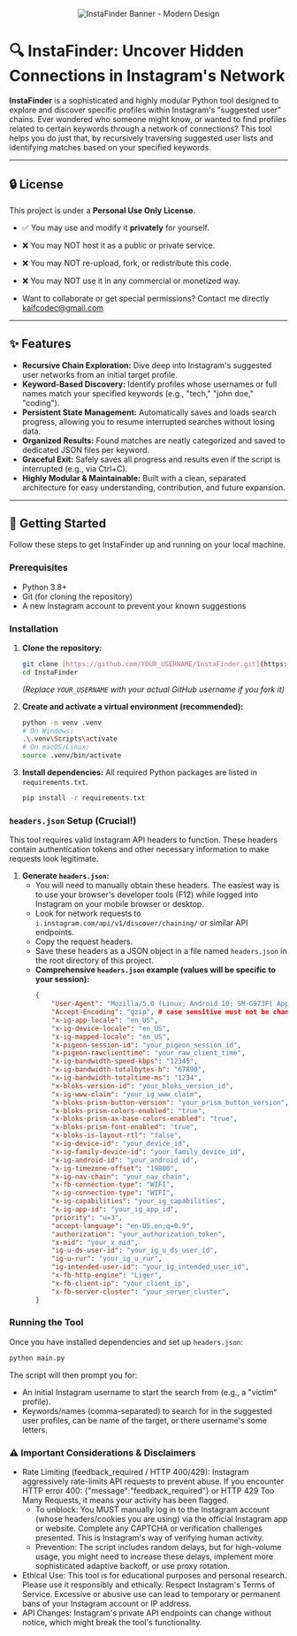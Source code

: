 <p align="center">
  <img src="https://placehold.co/800x250/3498db/ecf0f1?font=Montserrat&text=InstaFinder%0AUncover+Connections" alt="InstaFinder Banner - Modern Design">
</p>

# 🔍 InstaFinder: Uncover Hidden Connections in Instagram's Network

**InstaFinder** is a sophisticated and highly modular Python tool designed to explore and discover specific profiles within Instagram's "suggested user" chains. Ever wondered who someone might know, or wanted to find profiles related to certain keywords through a network of connections? This tool helps you do just that, by recursively traversing suggested user lists and identifying matches based on your specified keywords.

---
## 🔒 License

This project is under a **Personal Use Only License**.

- ✅ You may use and modify it **privately** for yourself.
- ❌ You may NOT host it as a public or private service.
- ❌ You may NOT re-upload, fork, or redistribute this code.
- ❌ You may NOT use it in any commercial or monetized way.

- Want to collaborate or get special permissions? Contact me directly kaifcodec@gmail.com
---

## ✨ Features

* **Recursive Chain Exploration:** Dive deep into Instagram's suggested user networks from an initial target profile.
* **Keyword-Based Discovery:** Identify profiles whose usernames or full names match your specified keywords (e.g., "tech," "john doe," "coding").
* **Persistent State Management:** Automatically saves and loads search progress, allowing you to resume interrupted searches without losing data.
* **Organized Results:** Found matches are neatly categorized and saved to dedicated JSON files per keyword.
* **Graceful Exit:** Safely saves all progress and results even if the script is interrupted (e.g., via Ctrl+C).
* **Highly Modular & Maintainable:** Built with a clean, separated architecture for easy understanding, contribution, and future expansion.

---

## 🚀 Getting Started

Follow these steps to get InstaFinder up and running on your local machine.

### Prerequisites

* Python 3.8+
* Git (for cloning the repository)
* A new Instagram account to prevent your known suggestions
### Installation

1.  **Clone the repository:**
    ```bash
    git clone [https://github.com/YOUR_USERNAME/InstaFinder.git](https://github.com/YOUR_USERNAME/InstaFinder.git)
    cd InstaFinder
    ```
    *(Replace `YOUR_USERNAME` with your actual GitHub username if you fork it)*

2.  **Create and activate a virtual environment (recommended):**
    ```bash
    python -m venv .venv
    # On Windows:
    .\.venv\Scripts\activate
    # On macOS/Linux:
    source .venv/bin/activate
    ```

3.  **Install dependencies:**
    All required Python packages are listed in `requirements.txt`.
    ```bash
    pip install -r requirements.txt
    ```

### `headers.json` Setup (Crucial!)

This tool requires valid Instagram API headers to function. These headers contain authentication tokens and other necessary information to make requests look legitimate.

1.  **Generate `headers.json`:**
    * You will need to manually obtain these headers. The easiest way is to use your browser's developer tools (F12) while logged into Instagram on your mobile browser or desktop.
    * Look for network requests to `i.instagram.com/api/v1/discover/chaining/` or similar API endpoints.
    * Copy the request headers.
    * Save these headers as a JSON object in a file named `headers.json` in the root directory of this project.
    * **Comprehensive `headers.json` example (values will be specific to your session):**
        ```json
        {
            "User-Agent": "Mozilla/5.0 (Linux; Android 10; SM-G973F) AppleWebKit/537.36 (KHTML, like Gecko) Chrome/91.0.4472.101 Mobile Safari/537.36",
            "Accept-Encoding": "gzip", # case sensitive must not be changed
            "x-ig-app-locale": "en_US",
            "x-ig-device-locale": "en_US",
            "x-ig-mapped-locale": "en_US",
            "x-pigeon-session-id": "your_pigeon_session_id",
            "x-pigeon-rawclienttime": "your_raw_client_time",
            "x-ig-bandwidth-speed-kbps": "12345",
            "x-ig-bandwidth-totalbytes-b": "67890",
            "x-ig-bandwidth-totaltime-ms": "1234",
            "x-bloks-version-id": "your_bloks_version_id",
            "x-ig-www-claim": "your_ig_www_claim",
            "x-bloks-prism-button-version": "your_prism_button_version",
            "x-bloks-prism-colors-enabled": "true",
            "x-bloks-prism-ax-base-colors-enabled": "true",
            "x-bloks-prism-font-enabled": "true",
            "x-bloks-is-layout-rtl": "false",
            "x-ig-device-id": "your_device_id",
            "x-ig-family-device-id": "your_family_device_id",
            "x-ig-android-id": "your_android_id",
            "x-ig-timezone-offset": "19800",
            "x-ig-nav-chain": "your_nav_chain",
            "x-fb-connection-type": "WIFI",
            "x-ig-connection-type": "WIFI",
            "x-ig-capabilities": "your_ig_capabilities",
            "x-ig-app-id": "your_ig_app_id",
            "priority": "u=3",
            "accept-language": "en-US,en;q=0.9",
            "authorization": "your_authorization_token",
            "x-mid": "your_x_mid",
            "ig-u-ds-user-id": "your_ig_u_ds_user_id",
            "ig-u-rur": "your_ig_u_rur",
            "ig-intended-user-id": "your_ig_intended_user_id",
            "x-fb-http-engine": "Liger",
            "x-fb-client-ip": "your_client_ip",
            "x-fb-server-cluster": "your_server_cluster",
        }
        ```

### Running the Tool

Once you have installed dependencies and set up `headers.json`:

```bash
python main.py
```

The script will then prompt you for:
 * An initial Instagram username to start the search from (e.g., a "victim" profile).
 * Keywords/names (comma-separated) to search for in the suggested user profiles, can be name of the target, or there username's some letters.

### ⚠️ Important Considerations & Disclaimers
 * Rate Limiting (feedback_required / HTTP 400/429):
   Instagram aggressively rate-limits API requests to prevent abuse. If you encounter HTTP error 400: {"message":"feedback_required"} or HTTP 429 Too Many Requests, it means your activity has been flagged.
   * To unblock: You MUST manually log in to the Instagram account (whose headers/cookies you are using) via the official Instagram app or website. Complete any CAPTCHA or verification challenges presented. This is Instagram's way of verifying human activity.
   * Prevention: The script includes random delays, but for high-volume usage, you might need to increase these delays, implement more sophisticated adaptive backoff, or use proxy rotation.
 * Ethical Use: This tool is for educational purposes and personal research. Please use it responsibly and ethically. Respect Instagram's Terms of Service. Excessive or abusive use can lead to temporary or permanent bans of your Instagram account or IP address.
 * API Changes: Instagram's private API endpoints can change without notice, which might break the tool's functionality.


